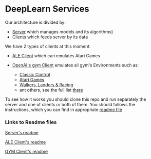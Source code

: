 # DeepLearn Services
Our architecture is divided by:

* [Server](/server) which manages models and its algorithms]
* [Clients](/clients) which feeds server by its data

We have 2 types of clients at this moment:

- [ALE Client](/clients/rl-client-ale)
which can emulates Atari Games

- [OpenAI's gym Client](/clients/rl-client-gym)
emulates all gym's Environments such as:
    * [Classic Control](https://gym.openai.com/envs#classic_control)
    * [Atari Games](https://gym.openai.com/envs#atari)
    * [Walkers, Landers & Racing](https://gym.openai.com/envs##box2d)
    * ant others, see the full list [there](https://gym.openai.com/envs)
    
To see how it works you should clone this repo and run separately the 
server and one of clients or both of them. You should follows the 
instructions, which you can find in appropriate [readme file](#links-to-readme-files)

### Links to Readme files
[Server's readme](/server/README.md)

[ALE Client's readme](/clients/rl-client-ale/README.md)

[GYM Client's readme](/clients/rl-client-gym/README.md)
